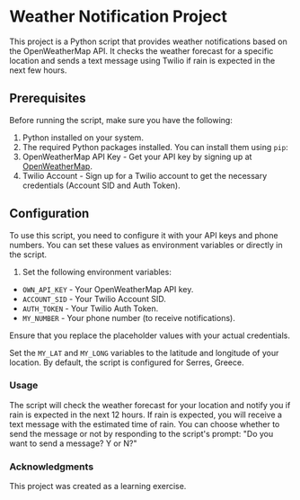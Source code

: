 # Weather Notification Project

This project is a Python script that provides weather notifications based on the OpenWeatherMap API. It checks the weather forecast for a specific location and sends a text message using Twilio if rain is expected in the next few hours.

## Prerequisites

Before running the script, make sure you have the following:

1. Python installed on your system.
2. The required Python packages installed. You can install them using `pip`:
3. OpenWeatherMap API Key - Get your API key by signing up at [OpenWeatherMap](https://openweathermap.org/api).
4. Twilio Account - Sign up for a Twilio account to get the necessary credentials (Account SID and Auth Token).

## Configuration

To use this script, you need to configure it with your API keys and phone numbers. You can set these values as environment variables or directly in the script.

1. Set the following environment variables:
- `OWN_API_KEY` - Your OpenWeatherMap API key.
- `ACCOUNT_SID` - Your Twilio Account SID.
- `AUTH_TOKEN` - Your Twilio Auth Token.
- `MY_NUMBER` - Your phone number (to receive notifications).

Ensure that you replace the placeholder values with your actual credentials.

Set the `MY_LAT` and `MY_LONG` variables to the latitude and longitude of your location. By default, the script is configured for Serres, Greece.

### Usage
The script will check the weather forecast for your location and notify you if rain is expected in the next 12 hours.
If rain is expected, you will receive a text message with the estimated time of rain.
You can choose whether to send the message or not by responding to the script's prompt: "Do you want to send a message? Y or N?"

### Acknowledgments
This project was created as a learning exercise.


